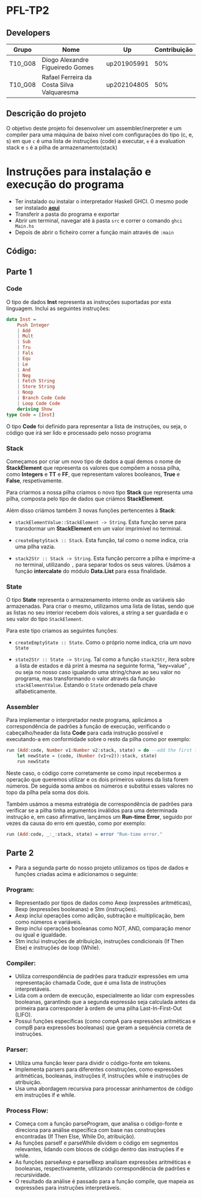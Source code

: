 # PFL-TP2
## Developers
 Grupo| Nome | Up | Contribuição |
  --- | --- | --- | --- |
T10_G08 | Diogo Alexandre Figueiredo Gomes | up201905991 | 50%
T10_G08 | Rafael Ferreira da Costa Silva Valquaresma | up202104805 | 50%

## Descrição do projeto
O objetivo deste projeto foi desenvolver um assembler/inerpreter e um compiler para uma máquina de baixo nível com configurações do tipo (c, e, s) em que ``c`` é uma lista
de instruções (code) a executar, ``e`` é a  evaluation stack e ``s`` é a pilha de armazenamento(stack)

# Instruções para instalação e execução do programa

* Ter instalado ou instalar o interpretador Haskell GHCI. O mesmo pode ser instalado [**aqui**](https://www.haskell.org/ghcup/)
* Transferir a pasta do programa e exportar
* Abrir um terminal, navegar até à pasta ``src`` e correr o comando ``ghci Main.hs`` 
* Depois de abrir o ficheiro correr a função main através de ```:main```

## Código: 

## Parte 1

### Code
O tipo de dados **Inst** representa as instruções suportadas por esta linguagem. Inclui as seguintes instruções:

```Haskell
data Inst =
    Push Integer
    | Add 
    | Mult 
    | Sub 
    | Tru 
    | Fals 
    | Equ 
    | Le 
    | And 
    | Neg 
    | Fetch String 
    | Store String 
    | Noop 
    | Branch Code Code 
    | Loop Code Code
    deriving Show
type Code = [Inst]
```

O tipo **Code** foi definido para representar a lista de instruções, ou seja, o código que irá ser lido e processado pelo nosso programa

### Stack
Começamos por criar um novo tipo de dados a qual demos o nome de **StackElement** que  representa os valores que compõem a nossa pilha, como **Integers** e **TT** e **FF**, que representam valores booleanos, **True** e **False**, respetivamente.

Para criarmos a nossa pilha criamos o novo tipo **Stack** que representa uma pilha, composta pelo tipo de dados que criámos **StackElement**.

Além disso criámos também 3 novas funções pertencentes à **Stack**:

- `stackElementValue::StackElement -> String`. Esta função serve para transdormar um **StackElement** em um valor imprimível no terminal.

- `createEmptyStack :: Stack`. Esta função, tal como o nome indica, cria uma pilha vazia.
        
- `stack2Str :: Stack -> String`. Esta função percorre a pilha e imprime-a no terminal, utilizando ``,`` para separar todos os seus valores. Usámos a função **intercalate** do módulo **Data.List** para essa finalidade.

### State

O tipo **State** representa o armazenamento interno onde as variáveis são armazenadas. Para criar o mesmo, utilizamos uma lista de listas, sendo que as listas no seu interior recebem dois valores, a string a ser guardada e o seu valor do tipo ``StackElement``.

Para este tipo criamos as seguintes funções:

- `createEmptyState :: State`. Como o próprio nome indica, cria um novo ``State``

- `state2Str :: State -> String`. Tal como a função `stack2Str`, itera sobre a lista de estados e dá print à mesma na seguinte forma, "key=value" , ou seja no nosso caso igualando uma string/chave ao seu valor no programa, mas transformando o valor através da função ``stackElementValue``. Estando o ``State`` ordenado pela chave alfabeticamente.

### Assembler

Para implementar o interpretador neste programa, aplicámos a correspondência de padrões à função de execução, verificando o cabeçalho/header da lista **Code** para cada instrução possível e executando-a em conformidade sobre o resto da pilha como por exemplo:
```Haskell
run (Add:code, Number v1:Number v2:stack, state) = do --add the first two values if stack not empty
    let newState = (code, (Number (v1+v2)):stack, state)
    run newState
```
Neste caso, o código corre corretamente se como input recebermos a operação que queremos utilizar e os dois primeiros valores da lista forem números. De seguida soma ambos os números e substitui esses valores no topo da pilha pela soma dos dois. 

Também usámos a mesma estratégia de correspondência de padrões para verificar se a pilha tinha argumentos inválidos para uma determinada instrução e, em caso afirmativo, lançámos um **Run-time Error**, seguido por vezes da causa do erro em questão, como por exemplo:
```Haskell
run (Add:code, _:_:stack, state) = error "Run-time error."
```

## Parte 2

* Para a segunda parte do nosso projeto utilizamos os tipos de dados e funções criadas acima e adicionamos o seguinte:

### Program:

- Representado por tipos de dados como Aexp (expressões aritméticas), Bexp (expressões booleanas) e Stm (instruções).
- Aexp inclui operações como adição, subtração e multiplicação, bem como números e variáveis.
- Bexp inclui operações booleanas como NOT, AND, comparação menor ou igual e igualdade.
- Stm inclui instruções de atribuição, instruções condicionais (If Then Else) e instruções de loop (While).

### Compiler:

- Utiliza correspondência de padrões para traduzir expressões em uma representação chamada Code, que é uma lista de instruções interpretáveis.
- Lida com a ordem de execução, especialmente ao lidar com expressões booleanas, garantindo que a segunda expressão seja calculada antes da primeira para corresponder à ordem de uma pilha Last-In-First-Out (LIFO).
- Possui funções específicas (como compA para expressões aritméticas e compB para expressões booleanas) que geram a sequência correta de instruções.

### Parser:

- Utiliza uma função lexer para dividir o código-fonte em tokens.
- Implementa parsers para diferentes construções, como expressões aritméticas, booleanas, instruções if, instruções while e instruções de atribuição.
- Usa uma abordagem recursiva para processar aninhamentos de código em instruções if e while.

### Process Flow:

- Começa com a função parseProgram, que analisa o código-fonte e direciona para análise específica com base nas construções encontradas (If Then Else, While Do, atribuição).
- As funções parseIf e parseWhile dividem o código em segmentos relevantes, lidando com blocos de código dentro das instruções if e while.
- As funções parseAexp e parseBexp analisam expressões aritméticas e booleanas, respectivamente, utilizando correspondência de padrões e recursividade.
- O resultado da análise é passado para a função compile, que mapeia as expressões para instruções interpretáveis.

